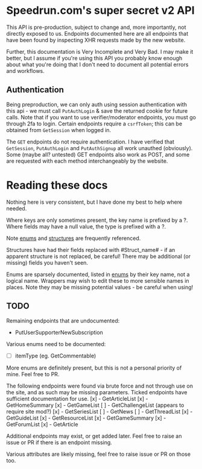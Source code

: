 # Speedrun.com's super secret v2 API

This API is pre-production, subject to change and, more importantly, not directly exposed to us. Endpoints documented here are all endpoints that have been found by inspecting XHR requests made by the new website.

Further, this documentation is Very Incomplete and Very Bad. I may make it better, but I assume if you're using this API you probably know enough about what you're doing that I don't need to document all potential errors and workflows.

## Authentication
Being preproduction, we can only auth using session authentication with this api - we must call `PutAuthLogin` & save the returned cookie for future calls. Note that if you want to use verifier/moderator endpoints, you must go through 2fa to login.
Certain endpoints require a `csrfToken`; this can be obtained from `GetSession` when logged in.

The `GET` endpoints do not require authentication. I have verified that `GetSession`, `PutAuthLogin` and `PutAuthSignup` all work unauthed (obviously). Some (maybe all? untested) GET endpoints also work as POST, and some are requested with each method interchangeably by the website.

# Reading these docs
Nothing here is very consistent, but I have done my best to help where needed.

Where keys are only sometimes present, the key name is prefixed by a ?. 
Where fields may have a null value, the type is prefixed with a ?.

Note [enums](/endpoints/enums.md) and [structures](/endpoints/structures.md) are frequently referenced. 

Structures have had their fields replaced with #Struct_name# - if an apparent structure is not replaced, be careful! There may be additional (or missing) fields you haven't seen.

Enums are sparsely documented, listed in [enums](/endpoints/enums.md) by their key name, not a logical name. Wrappers may wish to edit these to more sensible names in places. Note they may be missing potential values - be careful when using!

## TODO
Remaining endpoints that are undocumented:
- PutUserSupporterNewSubscription

Various enums need to be documented:
- [ ] itemType (eg. GetCommentable)

More enums are definitely present, but this is not a personal priority of mine. Feel free to PR.

The following endpoints were found via brute force and not through use on the site, and as such may be missing parameters. Ticked endpoints have sufficient documentation for use.
[x] - GetArticleList
[x] - GetHomeSummary
[x] - GetGameList
[ ] - GetChallengeList (appears to require site mod?)
[x] - GetSeriesList 
[ ] - GetNews
[ ] - GetThreadList
[x] - GetGuideList
[x] - GetResourceList
[x] - GetGameSummary
[x] - GetForumList
[x] - GetArticle

Additional endpoints may exist, or get added later. Feel free to raise an issue or PR if there is an endpoint missing.

Various attributes are likely missing, feel free to raise issue or PR on those too.